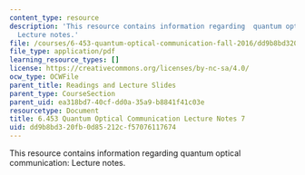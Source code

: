 ```yaml
---
content_type: resource
description: 'This resource contains information regarding  quantum optical communication:
  Lecture notes.'
file: /courses/6-453-quantum-optical-communication-fall-2016/dd9b8bd320fb0d85212cf57076117674_MIT6_453F16_Lect7.pdf
file_type: application/pdf
learning_resource_types: []
license: https://creativecommons.org/licenses/by-nc-sa/4.0/
ocw_type: OCWFile
parent_title: Readings and Lecture Slides
parent_type: CourseSection
parent_uid: ea318bd7-40cf-dd0a-35a9-b8841f41c03e
resourcetype: Document
title: 6.453 Quantum Optical Communication Lecture Notes 7
uid: dd9b8bd3-20fb-0d85-212c-f57076117674
---
```

This resource contains information regarding  quantum optical communication: Lecture notes.